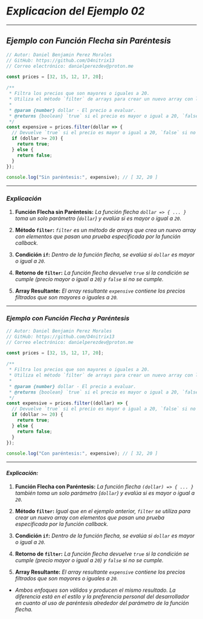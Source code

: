 <!-- Autor: Daniel Benjamin Perez Morales -->
<!-- GitHub: https://github.com/D4nitrix13 -->
<!-- GitLab: https://gitlab.com/D4nitrix13 -->
<!-- Correo electrónico: danielperezdev@proton.me -->

# ***Explicacion del Ejemplo 02***

---

## ***Ejemplo con Función Flecha sin Paréntesis***

```javascript
// Autor: Daniel Benjamin Perez Morales
// GitHub: https://github.com/D4nitrix13
// Correo electrónico: danielperezdev@proton.me

const prices = [32, 15, 12, 17, 20];

/**
 * Filtra los precios que son mayores o iguales a 20.
 * Utiliza el método `filter` de arrays para crear un nuevo array con los precios filtrados.
 *
 * @param {number} dollar - El precio a evaluar.
 * @returns {boolean} `true` si el precio es mayor o igual a 20, `false` si no lo es.
 */
const expensive = prices.filter(dollar => {
  // Devuelve `true` si el precio es mayor o igual a 20, `false` si no lo es.
  if (dollar >= 20) {
    return true;
  } else {
    return false;
  }
});

console.log("Sin paréntesis:", expensive); // [ 32, 20 ]
```

---

### ***Explicación***

1. **Función Flecha sin Paréntesis:** *La función flecha `dollar => { ... }` toma un solo parámetro (`dollar`) y evalúa si es mayor o igual a `20`.*

2. **Método `filter`:** *`filter` es un método de arrays que crea un nuevo array con elementos que pasan una prueba especificada por la función callback.*

3. **Condición `if`:** *Dentro de la función flecha, se evalúa si `dollar` es mayor o igual a `20`.*

4. **Retorno de `filter`:** *La función flecha devuelve `true` si la condición se cumple (precio mayor o igual a `20`) y `false` si no se cumple.*

5. **Array Resultante:** *El array resultante `expensive` contiene los precios filtrados que son mayores o iguales a `20`.*

---

### ***Ejemplo con Función Flecha y Paréntesis***

```javascript
// Autor: Daniel Benjamin Perez Morales
// GitHub: https://github.com/D4nitrix13
// Correo electrónico: danielperezdev@proton.me

const prices = [32, 15, 12, 17, 20];

/**
 * Filtra los precios que son mayores o iguales a 20.
 * Utiliza el método `filter` de arrays para crear un nuevo array con los precios filtrados.
 *
 * @param {number} dollar - El precio a evaluar.
 * @returns {boolean} `true` si el precio es mayor o igual a 20, `false` si no lo es.
 */
const expensive = prices.filter((dollar) => {
  // Devuelve `true` si el precio es mayor o igual a 20, `false` si no lo es.
  if (dollar >= 20) {
    return true;
  } else {
    return false;
  }
});

console.log("Con paréntesis:", expensive); // [ 32, 20 ]
```

---

#### ***Explicación:***

1. **Función Flecha con Paréntesis:** *La función flecha `(dollar) => { ... }` también toma un solo parámetro (`dollar`) y evalúa si es mayor o igual a `20`.*

2. **Método `filter`:** *Igual que en el ejemplo anterior, `filter` se utiliza para crear un nuevo array con elementos que pasan una prueba especificada por la función callback.*

3. **Condición `if`:** *Dentro de la función flecha, se evalúa si `dollar` es mayor o igual a `20`.*

4. **Retorno de `filter`:** *La función flecha devuelve `true` si la condición se cumple (precio mayor o igual a `20`) y `false` si no se cumple.*

5. **Array Resultante:** *El array resultante `expensive` contiene los precios filtrados que son mayores o iguales a `20`.*

- *Ambos enfoques son válidos y producen el mismo resultado. La diferencia está en el estilo y la preferencia personal del desarrollador en cuanto al uso de paréntesis alrededor del parámetro de la función flecha.*
